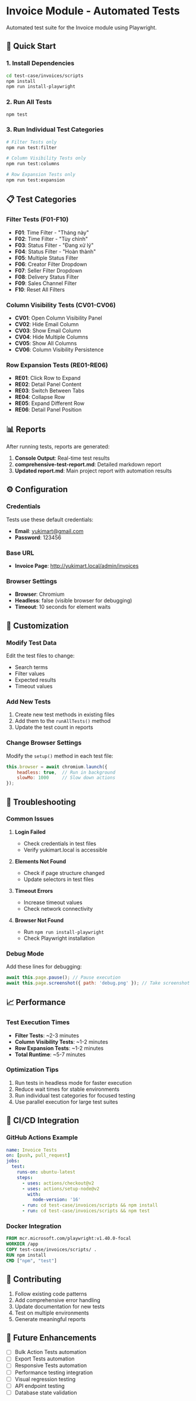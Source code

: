 # Invoice Module - Automated Tests

Automated test suite for the Invoice module using Playwright.

## 🚀 Quick Start

### 1. Install Dependencies
```bash
cd test-case/invoices/scripts
npm install
npm run install-playwright
```

### 2. Run All Tests
```bash
npm test
```

### 3. Run Individual Test Categories
```bash
# Filter Tests only
npm run test:filter

# Column Visibility Tests only  
npm run test:columns

# Row Expansion Tests only
npm run test:expansion
```

## 📋 Test Categories

### Filter Tests (F01-F10)
- **F01**: Time Filter - "Tháng này"
- **F02**: Time Filter - "Tùy chỉnh" 
- **F03**: Status Filter - "Đang xử lý"
- **F04**: Status Filter - "Hoàn thành"
- **F05**: Multiple Status Filter
- **F06**: Creator Filter Dropdown
- **F07**: Seller Filter Dropdown
- **F08**: Delivery Status Filter
- **F09**: Sales Channel Filter
- **F10**: Reset All Filters

### Column Visibility Tests (CV01-CV06)
- **CV01**: Open Column Visibility Panel
- **CV02**: Hide Email Column
- **CV03**: Show Email Column
- **CV04**: Hide Multiple Columns
- **CV05**: Show All Columns
- **CV06**: Column Visibility Persistence

### Row Expansion Tests (RE01-RE06)
- **RE01**: Click Row to Expand
- **RE02**: Detail Panel Content
- **RE03**: Switch Between Tabs
- **RE04**: Collapse Row
- **RE05**: Expand Different Row
- **RE06**: Detail Panel Position

## 📊 Reports

After running tests, reports are generated:

1. **Console Output**: Real-time test results
2. **comprehensive-test-report.md**: Detailed markdown report
3. **Updated report.md**: Main project report with automation results

## ⚙️ Configuration

### Credentials
Tests use these default credentials:
- **Email**: yukimart@gmail.com
- **Password**: 123456

### Base URL
- **Invoice Page**: http://yukimart.local/admin/invoices

### Browser Settings
- **Browser**: Chromium
- **Headless**: false (visible browser for debugging)
- **Timeout**: 10 seconds for element waits

## 🔧 Customization

### Modify Test Data
Edit the test files to change:
- Search terms
- Filter values
- Expected results
- Timeout values

### Add New Tests
1. Create new test methods in existing files
2. Add them to the `runAllTests()` method
3. Update the test count in reports

### Change Browser Settings
Modify the `setup()` method in each test file:
```javascript
this.browser = await chromium.launch({ 
    headless: true,  // Run in background
    slowMo: 1000     // Slow down actions
});
```

## 🐛 Troubleshooting

### Common Issues

1. **Login Failed**
   - Check credentials in test files
   - Verify yukimart.local is accessible

2. **Elements Not Found**
   - Check if page structure changed
   - Update selectors in test files

3. **Timeout Errors**
   - Increase timeout values
   - Check network connectivity

4. **Browser Not Found**
   - Run `npm run install-playwright`
   - Check Playwright installation

### Debug Mode
Add these lines for debugging:
```javascript
await this.page.pause(); // Pause execution
await this.page.screenshot({ path: 'debug.png' }); // Take screenshot
```

## 📈 Performance

### Test Execution Times
- **Filter Tests**: ~2-3 minutes
- **Column Visibility Tests**: ~1-2 minutes  
- **Row Expansion Tests**: ~1-2 minutes
- **Total Runtime**: ~5-7 minutes

### Optimization Tips
1. Run tests in headless mode for faster execution
2. Reduce wait times for stable environments
3. Run individual test categories for focused testing
4. Use parallel execution for large test suites

## 🔄 CI/CD Integration

### GitHub Actions Example
```yaml
name: Invoice Tests
on: [push, pull_request]
jobs:
  test:
    runs-on: ubuntu-latest
    steps:
      - uses: actions/checkout@v2
      - uses: actions/setup-node@v2
        with:
          node-version: '16'
      - run: cd test-case/invoices/scripts && npm install
      - run: cd test-case/invoices/scripts && npm test
```

### Docker Integration
```dockerfile
FROM mcr.microsoft.com/playwright:v1.40.0-focal
WORKDIR /app
COPY test-case/invoices/scripts/ .
RUN npm install
CMD ["npm", "test"]
```

## 📝 Contributing

1. Follow existing code patterns
2. Add comprehensive error handling
3. Update documentation for new tests
4. Test on multiple environments
5. Generate meaningful reports

## 🎯 Future Enhancements

- [ ] Bulk Action Tests automation
- [ ] Export Tests automation  
- [ ] Responsive Tests automation
- [ ] Performance testing integration
- [ ] Visual regression testing
- [ ] API endpoint testing
- [ ] Database state validation
